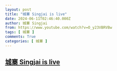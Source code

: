 ```yaml
---
layout: post
title: "城寨 Singjai is live"
date: 2024-06-11T02:46:40.000Z
author: 城寨 Singjai
from: https://www.youtube.com/watch?v=O_y23VBRVBw
tags: [ 城寨 ]
comments: True
categories: [ 城寨 ]
---
```

<!--1718074000000-->
[城寨 Singjai is live](https://www.youtube.com/watch?v=O_y23VBRVBw)
------

<div>

</div>

